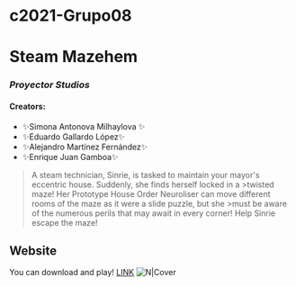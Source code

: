 # c2021-Grupo08
# Steam Mazehem
### _Proyector Studios_
#### Creators:
- ✨Simona Antonova Milhaylova ✨
- ✨Eduardo Gallardo López✨
- ✨Alejandro Martínez Fernández✨
- ✨Enrique Juan Gamboa✨

>A steam technician, Sinrie, is tasked to maintain your mayor's eccentric house. Suddenly, she finds herself locked in a >twisted maze! Her Prototype House Order Neuroliser can move different rooms of the maze as it were a slide puzzle, but she >must be aware of the numerous perils that may await in every corner!
>Help Sinrie escape the maze!

## Website
You can download and play!
[LINK](https://proyector-studios.itch.io/steam-mazehem)
![N|Cover](https://img.itch.zone/aW1hZ2UvMTA1MDUxMy82MDQzNTQxLnBuZw==/original/6GZNEq.png)

